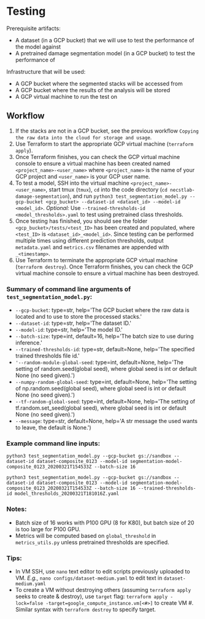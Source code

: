# Testing

Prerequisite artifacts:
* A dataset (in a GCP bucket) that we will use to test the performance of the model against 
* A pretrained damage segmentation model (in a GCP bucket) to test the performance of

Infrastructure that will be used:
* A GCP bucket where the segmented stacks will be accessed from
* A GCP bucket where the results of the analysis will be stored
* A GCP virtual machine to run the test on

## Workflow
1. If the stacks are not in a GCP bucket, see the previous workflow `Copying the raw data into the cloud for storage and usage`.
1. Use Terraform to start the appropriate GCP virtual machine (`terraform apply`).
1. Once Terraform finishes, you can check the GCP virtual machine console to ensure a virtual machine has been created named `<project_name>-<user_name>` where `<project_name>` is the name of your GCP project and `<user_name>` is your GCP user name.
1. To test a model, SSH into the virtual machine `<project_name>-<user_name>`, start tmux (`tmux`), `cd` into the code directory (`cd necstlab-damage-segmentation`), and run `python3 test_segmentation_model.py --gcp-bucket <gcp_bucket> --dataset-id <dataset_id> --model-id <model_id>`. _Optional:_ Use `--trained-thresholds-id <model_thresholds>.yaml` to test using pretrained class thresholds.
1. Once testing has finished, you should see the folder `<gcp_bucket>/tests/<test_ID>` has been created and populated, where `<test_ID>`  is `<dataset_id>_<model_id>`. Since testing can be performed multiple times using different prediction thresholds, output `metadata.yaml` and `metrics.csv` filenames are appended with `_<timestamp>`.
1. Use Terraform to terminate the appropriate GCP virtual machine (`terraform destroy`). Once Terraform finishes, you can check the GCP virtual machine console to ensure a virtual machine has been destroyed. 

### Summary of command line arguments of `test_segmentation_model.py`:

* `--gcp-bucket`:
        type=str,
        help='The GCP bucket where the raw data is located and to use to store the processed stacks.'
* `--dataset-id`:
        type=str,
        help='The dataset ID.'
* `--model-id`:
        type=str,
        help='The model ID.'
* `--batch-size`:
        type=int,
        default=16,
        help='The batch size to use during inference.'
* `--trained-thresholds-id`:
        type=str,
        default=None,
        help='The specified trained thresholds file id.'
* `'--random-module-global-seed`:
        type=int,
        default=None,
        help='The setting of random.seed(global seed), where global seed is int or default None (no seed given).')
* `--numpy-random-global-seed`:
        type=int,
        default=None,
        help='The setting of np.random.seed(global seed), where global seed is int or default None (no seed given).')
* `--tf-random-global-seed`:
        type=int,
        default=None,
        help='The setting of tf.random.set_seed(global seed), where global seed is int or default None (no seed given).')
* `--message`:
        type=str,
        default=None,
        help='A str message the used wants to leave, the default is None.')

### Example command line inputs:

```
python3 test_segmentation_model.py --gcp-bucket gs://sandbox --dataset-id dataset-composite_0123 --model-id segmentation-model-composite_0123_20200321T154533Z --batch-size 16

python3 test_segmentation_model.py --gcp-bucket gs://sandbox --dataset-id dataset-composite_0123 --model-id segmentation-model-composite_0123_20200321T154533Z --batch-size 16 --trained-thresholds-id model_thresholds_20200321T181016Z.yaml
``` 

### Notes:

- Batch size of 16 works with P100 GPU (8 for K80), but batch size of 20 is too large for P100 GPU.
- Metrics will be computed based on `global_threshold` in `metrics_utils.py` unless pretrained thresholds are specified.

### Tips:

- In VM SSH, use `nano` text editor to edit scripts previously uploaded to VM. _E.g.,_ `nano configs/dataset-medium.yaml` to edit text in `dataset-medium.yaml`
- To create a VM without destroying others (assuming `terraform apply` seeks to create & destroy), use `target` flag: `terraform apply -lock=false -target=google_compute_instance.vm[<#>]` to create VM #. Similar syntax with `terraform destroy` to specify target. 
